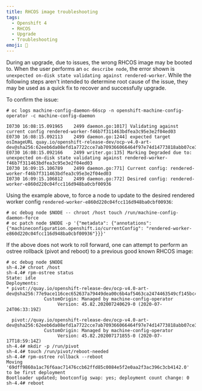 ```yaml
---
title: RHCOS image troubleshooting
tags:
  - Openshift 4
  - RHCOS
  - Upgrade
  - Troubleshooting
emoji: 🧰
---
```


During an upgrade, due to issues, the wrong RHCOS image may be booted to.  When the user performs an `oc describe node`, the error shown is `unexpected on-disk state validating against rendered-worker`.  While the following steps aren't intended to determine root cause of the issue, they may be used as a quick fix to recover and successfully upgrade.

To confirm the issue:
```oc
# oc logs machine-config-daemon-66scp -n openshift-machine-config-operator -c machine-config-daemon

I0730 16:08:15.091965    2499 daemon.go:1017] Validating against current config rendered-worker-f46b7f311463bdfea3c95e3e2f04ed03
E0730 16:08:15.092113    2499 daemon.go:1244] expected target osImageURL quay.io/openshift-release-dev/ocp-v4.0-art-dev@sha256:62eeb6da08efd1a7722cce7ab709366066464f97e74d14773818abb07ce3f7a7
E0730 16:08:15.092166    2499 writer.go:135] Marking Degraded due to: unexpected on-disk state validating against rendered-worker-f46b7f311463bdfea3c95e3e2f04ed03
I0730 16:09:15.106789    2499 daemon.go:771] Current config: rendered-worker-f46b7f311463bdfea3c95e3e2f04ed03
I0730 16:09:15.106812    2499 daemon.go:772] Desired config: rendered-worker-e860d220c04fcc116d948ba0cbf00936
```

Using the example above, to force a node to update to the desired rendered worker config `rendered-worker-e860d220c04fcc116d948ba0cbf00936`:
```oc
# oc debug node $NODE -- chroot /host touch /run/machine-config-daemon-force
# oc patch node $NODE -p '{"metadata": {"annotations": {"machineconfiguration.openshift.io/currentConfig": "rendered-worker-e860d220c04fcc116d948ba0cbf00936"}}}'
```

If the above does not work to roll forward, one can attempt to perform an ostree rollback (pivot and reboot) to a previous good known RHCOS image:
```oc
# oc debug node $NODE
sh-4.2# chroot /host
sh-4.4# rpm-ostree status
State: idle
Deployments:
* pivot://quay.io/openshift-release-dev/ocp-v4.0-art-dev@sha256:77e9ace116cec652637a79449dea00c6b4af5463ca2474463549cf145bc44438
              CustomOrigin: Managed by machine-config-operator
                   Version: 45.82.202007240629-0 (2020-07-24T06:33:19Z)

  pivot://quay.io/openshift-release-dev/ocp-v4.0-art-dev@sha256:62eeb6da08efd1a7722cce7ab709366066464f97e74d14773818abb07ce3f7a7
              CustomOrigin: Managed by machine-config-operator
                   Version: 45.82.202007171855-0 (2020-07-17T18:59:14Z)
sh-4.4# mkdir -p /run/pivot
sh-4.4# touch /run/pivot/reboot-needed
sh-4.4# rpm-ostree rollback --reboot
Moving '69dff9860a1ac76f6aac71476ccb62ffd85c0084e5f2e0aa2f3ac396c3cb4142.0' to be first deployment
Bootloader updated; bootconfig swap: yes; deployment count change: 0
sh-4.4# reboot
```
